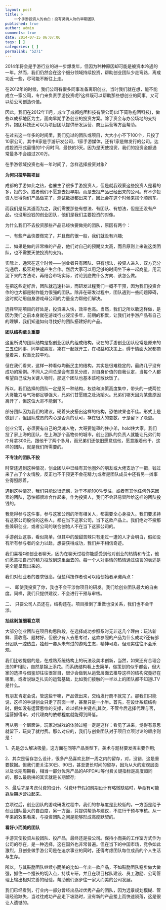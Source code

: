 ```yaml
---
layout: post
title: >
    一个手游投资人的自白：投有灵魂人物的早期团队
published: true
author: admin
comments: true
date: 2014-07-15 06:07:06
tags: [ ]
categories: [ ]
permalink: "5271"
---
```

2014年将会是手游行业的进一步爆发年，但因为种种原因却可能是被资本冷遇的一年。然而，我们仍然会在这个细分领域持续投资，帮助创业团队少走弯路，离成功近一些，尽可能不断往上走。

在2012年的时候，我们公司有很多同事准备离职创业，当时我们就在想，能不能成立一家公司，专门来负责手游投资呢?这样既可以帮助那些想创业的同事，又可以给公司创造价值。

因此，我们在2012年11月，成立了成都抱团科技有限公司(以下简称抱团科技)，做些以成都地区为主，面向早期手游创业的投资方案。除了资金与办公场地的支持外，抱团科技还可以为项目团队提供研发运营、商业运营等方面帮助。

在过去这一年多的时间里，我们见过的团队或项目，大大小小不下100个，只投了10家公司。其中8家是手游研发公司，1家手游媒体，还有1家是做发行的公司。达成投资形式最慢的1个月时间，最快的3天。因为是天使投资，我们的投资金额通常最多不会超过200万。

在手游领域投资也有一年时间了，怎样选择投资对象?

**为何只投早期项目**

成都的手游如此之热，也催生了很多手游投资人，但是就我观察这些投资人是看的多，投的少。或者他们不愿意去投早期，而是去投产品已经出来的公司。有不少投资人觉得你们产品做完了，测试数据都出来了，因此会在这个时候来搭个顺风车。

而我们是反其道而为之，我们需要那些有想法、有团队、有想法，但是还没有产品，也没用没钱的创业团队，他们是我们主要投资的对像。

为什么我们不去投资那些产品已经快要做完的团队，原因有两个：

一、有些产品快要做完了，并且做的很一般，我们就没有兴趣;

二、如果是做的非常棒的产品，他们对自己的预期又太高，而且原则上来说这类团队，也不需要天使投资的支持。

实际上，通常在这个时候——创业者只有团队、只有想法，投资人进入，双方充分沟通后，极容易快速产生合作。然后大家可以用足够的时间坐下来一起商量，用沉淀下来的方法论，再结合市场实际，讨论到底做什么方向、该怎么做。

在把这些定好后，团队就迅速扑进，而研发过程我们一概不干预，因为我们投资合作的也大都是制作能力很强的团队。除非在研发过程中，团队遇到一些问题障碍，这时就动用自身游戏母公司的力量全力帮他们解决。

选择早期项目的好处是，投资进入快，效率也高。当然，我们之所以敢这样做，是因为我们之前本身就在游戏行业浸淫多年，前期的积累，让我们对手游产品有自己的理解，我们知道如何寻找好的团队搭建好的产品。

**团队结构至关重要**

这里所说的团队结构是指创业团队的组成结构。现在的手游创业团队经常是原来的三五位同事、同学或朋友，凑在一起就开工，在权益和决策上，碍于情面大家都商量着来，权重比较平均。

但在我们看来，这样一种看似均衡民主的结构，其实是很难稳定的，最终几乎没有成功的案例。不同人之间总是会有意见分歧，对自身价值的自我认定，当每个人都希望自己成为关键人物时，那这个团队也基本该吃散伙饭了。

所以，我们选择的团队一定是另一种结构，权益和决策高度集中，带头的一或两位大哥能力与气场都足够强大，兄弟们甘愿随之赴汤蹈火。兄弟们哪天因为某些原因离开了，但这位大哥不能倒下。

部分团队因为我们的建议，硬着头皮搭出这样的结构，恐怕效果也不佳。形式上是做到了，但团队成员的内心是否真的认可，存在很大的变数，于是留下了隐患。

创业公司，必须要有自己的灵魂人物，大哥要能罩的住小弟，hold住大家。我们投了家上海的团队，在上海那个高物价的城市，创业团队的负责人就能让兄弟们每个月拿300元，跟他干了两个多月，而兄弟们还依旧愿意信他，愿意跟着他干，这样的团队，就是我们所需要的。

**不专注的团队不投**

时常还遇到这种情况，创业团队中已经有其他圈外的朋友或大佬支助了一把，钱过来了占了个友情股，反正也不干预更不会花精力;或者是团队成员中还有另一摊事业得照顾着。

遇到这种情况，我们只能说很遗憾，对于不能100%专注，或者有其他任何外来因素的团队，恐怕都很难合作起来，作为投资人，我们不会轻易冒险给这样的团队投钱的。

我觉得参与这件事，参与这家公司的所有相关人，都需要全心身投入。我们要求持有这家公司股份的这些人，都在当下这家公司，当下这款产品上。我们绝对不投那些兼职创业，或者公司的联合创始人不在当下这家公司的。

手游创业这事，看似简单，但其中的酸甜苦辣只有走过一遭的人才会明白，假如没有所有参与者的全力以赴，想要获得成功，我们并不相信奇迹。

我们喜檀¢和创业者聊天，因为在聊天过程你能感受到他对创业的热情和专注，他们愿意把自己的精力投放到这里面去的。每一个人对事情的热情通过语言的表述是完全能呈现出来的。

我们对创业者的要求很高，但盐科技作者也可以给创始者承诺两点：

一、 即使我投资了你，我也不会干涉你项目的研发。我们给创业团队最大的自由度。同样，我们只提供建议，不会进行干预与审核。

二、 只要公司人员还在，结构还在。项目推倒了重做也没关系，我们也不会干涉。

**抽丝剥茧细看立项**

大部分创业团队在项目构思阶段，在选择成功参照系时无非这几个理由：玩法新鲜、营收高、题材好。但很少有人去思考过，这款参照的产品为什么成功?还有部分团队一腔热血，独创一套从未有过的游戏生态，精神可嘉，但现实往往不会乐观。

我们比较提倡的是，在成熟系统结构上的玩法及美术创新，当然，如果还有合理合法的IP相助，自然是锦上添花。而系统结构看上去简单，做策划的似乎都会，但大家的选择与借鉴却往往很盲目，很少会做到从运营层面去推导这样的结构究竟好在哪里，或者说缺乏扎实的运营基础，比如我们接触的一半以上的团队都不知道LTV是什么。

有朋友肯定会说，管这些干嘛，产品做出来，交给发行商不就完了。那我们只能说，这样的手游创业只走了前面一半，甚至只是一小半。首先，在设计系统结构时，假如没有运营思维的支撑，难以抓住关键点;其次，不管今后选择代理与否，运营抓得牢，对代理商的依赖程度就能得到降低。

再从另一个层面讲，玩家对游戏的体验过程一定是这样：看见了进来，觉得有意思就留下，玩爽了就付费。那么对应的，我们与创业团队对于项目立项讨论的顺序则是：

1、先是怎么解决吸量，这方面在同等产品类型下，美术与题材要发挥主要作用;

2、其次是留存怎么设计，很多产品喜欢比拼一周之内的留存，对，没错，这是重要数据。但我们更关注30日、90日，甚至更长时间的留存，因为从大的宏观层面以及长期周期看，相当一部分优秀产品的ARPDAU等付费关键指标是高度趋同的，那么最后拼的其实就是长期留存;

3、最后才是考虑付费的设计，付费环节假如前期设计有略微缺陷时，毕竟有可能靠后期运营拉起来。

立项过后，创业团队的游戏研发过程中，我们的参与度是比较低的。一方面是给予创业团队最大的自由度，另一方面，只提供帮助与建议，不进行干预与审核。从一年来的效果看来，与投资团队之间是能够形成高度默契的。

**看好小而美的团队**

手游天使投资从投团队、投产品，最终还是投公司。保持小而美的工作室方式作为公司的存在，是一种选择，这在国外也非常普遍。但在当下的中国市场，竞争如此激烈，且创业做手游公司是在追求事业的同时，还得考虑团队每位成员的个人生活与生存。

所以，与其鼓励团队继续小而美的比如一年出一款产品，不如鼓励团队稳步做大做强，抓住一个擅长的切入点，持续专研，并且在项目梯队建设、员工激励、公司管理上输出相对完善的经验，帮助他们逐步往一家大而美的公司发展。

我们已经看到，行业内一部分曾经出品过优秀产品的团队，因为远景规划模糊、管理经验缺失，当过往成功产品走下坡路时，没有新的产品接上而快速陨落，这是很让人遗憾的。